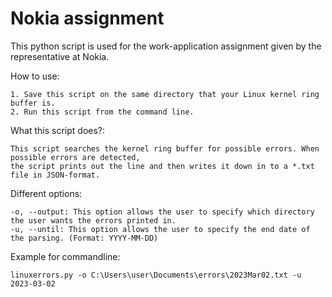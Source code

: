 # Nokia assignment
 This python script is used for the work-application assignment given by the representative at Nokia.

How to use:

    1. Save this script on the same directory that your Linux kernel ring buffer is.
    2. Run this script from the command line.

What this script does?:

    This script searches the kernel ring buffer for possible errors. When possible errors are detected, 
    the script prints out the line and then writes it down in to a *.txt file in JSON-format. 

Different options:

    -o, --output: This option allows the user to specify which directory the user wants the errors printed in.
    -u, --until: This option allows the user to specify the end date of the parsing. (Format: YYYY-MM-DD)

Example for commandline:

    linuxerrors.py -o C:\Users\user\Documents\errors\2023Mar02.txt -u 2023-03-02